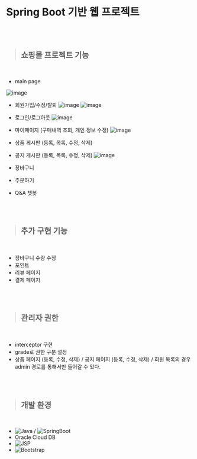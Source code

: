 # Spring Boot 기반 웹 프로젝트

<br><br>

> ## 쇼핑몰 프로젝트 기능
<br>

- main page

![image](https://user-images.githubusercontent.com/49184115/139385642-7c2c5be6-09c8-47e4-8e15-ee61fa4650f5.png)


- 회원가입/수정/탈퇴
![image](https://user-images.githubusercontent.com/49184115/139385712-2ab64715-10b0-4fd7-8875-3bafa1d9d47d.png)
![image](https://user-images.githubusercontent.com/49184115/139385748-1f36be89-0625-4112-9719-fc787256802f.png)

- 로그인/로그아웃
![image](https://user-images.githubusercontent.com/49184115/139385772-d823f653-27ba-41f4-a1c1-b088faab4d5b.png)

- 마이페이지 (구매내역 조회, 개인 정보 수정)
![image](https://user-images.githubusercontent.com/49184115/139385810-aad32cfb-0d33-4a2e-83c4-4717f1f4aef1.png)

- 상품 게시판 (등록, 목록, 수정, 삭제)

- 공지 게시판 (등록, 목록, 수정, 삭제)
![image](https://user-images.githubusercontent.com/49184115/139385900-cf2b4408-71f1-4a3f-819d-cf03998cb702.png)

- 장바구니
- 주문하기
- Q&A 챗봇

<br><br>

> ## 추가 구현 기능
<br>

- 장바구니 수량 수정
- 포인트 
- 리뷰 페이지
- 결제 페이지

<br><br>

> ## 관리자 권한 
<br>

- interceptor 구현
- grade로 권한 구분 설정
- 상품 페이지 (등록, 수정, 삭제) / 공지 페이지 (등록, 수정, 삭제) / 회원 목록의 경우 admin 경로를 통해서만 들어갈 수 있다.

<br><br>

> ## 개발 환경
<br>

- ![Java](https://img.shields.io/badge/-Java-007396?logo=java&logoColor=white&style=flat-square&logoHeight=50) / ![SpringBoot](https://img.shields.io/badge/-Springboot-6DB33F?logo=springboot&logoColor=white&style=flat-square&logoHeight=50)
- Oracle Cloud DB
- ![JSP](https://img.shields.io/badge/-Jsp-F7DF1E?logo=jsp&logoColor=white&style=flat-square&logoHeight=50)
- ![Bootstrap](https://img.shields.io/badge/-Bootstrap-7952B3?logo=Bootstrap&logoColor=white&style=flat-square&logoHeight=50)
